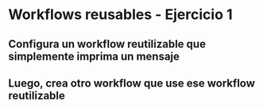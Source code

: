 # Workflows reusables - Ejercicio 1

## Configura un workflow reutilizable que simplemente imprima un mensaje

## Luego, crea otro workflow que use ese workflow reutilizable
